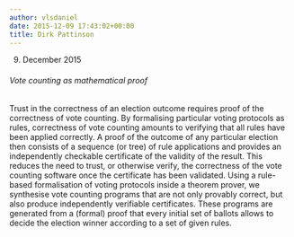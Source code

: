 ```yaml
---
author: vlsdaniel
date: 2015-12-09 17:43:02+00:00
title: Dirk Pattinson
---
```


09. December 2015


###### Vote counting as mathematical proof


Trust in the correctness of an election outcome requires proof of the correctness of vote counting. By formalising particular voting protocols as rules, correctness of vote counting amounts to verifying that all rules have been applied correctly. A proof of the outcome of any particular election then consists of a sequence (or tree) of rule applications and provides an independently checkable certificate of the validity of the result. This reduces the need to trust, or otherwise verify, the correctness of the vote counting software once the certificate has been validated. Using a rule-based formalisation of voting protocols inside a theorem prover, we synthesise vote counting programs that are not only provably correct, but also produce independently verifiable certificates. These programs are generated from a (formal) proof that every initial set of ballots allows to decide the election winner according to a set of given rules.
